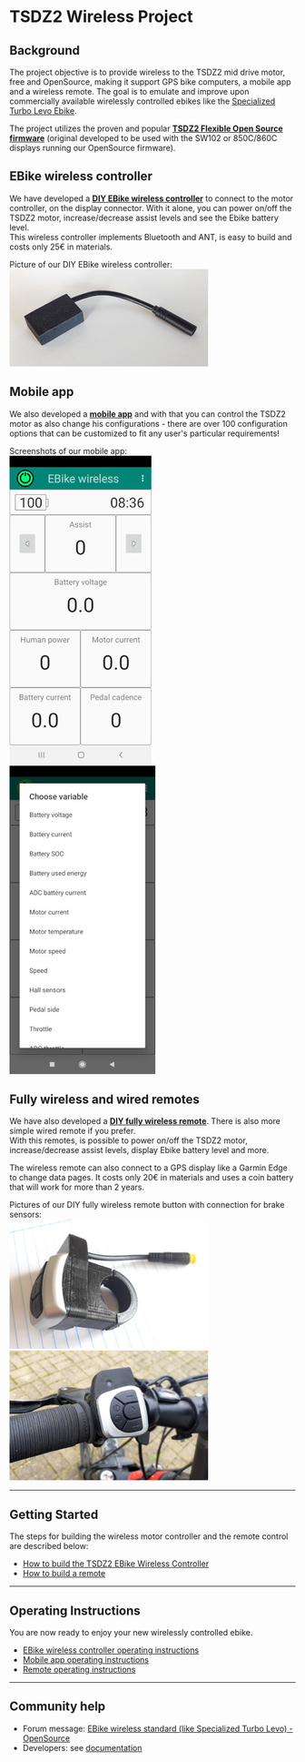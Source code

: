 # TSDZ2 Wireless Project 
## Background
The project objective is to provide wireless to the TSDZ2 mid drive motor, free and OpenSource, making it support GPS bike computers, a mobile app and a wireless remote. The goal is to emulate and improve upon commercially available wirelessly controlled ebikes like the  [Specialized Turbo Levo Ebike](https://www.youtube.com/watch?v=F43oqj1Zlww).

The project utilizes the proven and popular **[TSDZ2 Flexible Open Source firmware](https://github.com/OpenSourceEBike/TSDZ2_wiki/wiki)** (original developed to be used with the SW102 or 850C/860C displays running our OpenSource firmware).

## EBike wireless controller

We have developed a **[DIY EBike wireless controller](https://github.com/OpenSourceEBike/TSDZ2_wireless/tree/master/EBike_wireless_TSDZ2)** to connect to the motor controller, on the display connector. With it alone, you can power on/off the TSDZ2 motor, increase/decrease assist levels and see the Ebike battery level.<br>
This wireless controller implements Bluetooth and ANT, is easy to build and costs only 25€ in materials.

Picture of our DIY EBike wireless controller:<br>
![](3d_printed_box.png)<br>

## Mobile app

We also developed a **[mobile app](android_app_operation.md)** and with that you can control the TSDZ2 motor as also change his configurations - there are over 100 configuration options that can be customized to fit any user's particular requirements!

Screenshots of our mobile app:<br>
![android](android1-small.jpg) ![android](android2-small.jpg)

## Fully wireless and wired remotes

We have also developed a **[DIY fully wireless remote](remote/build_remote)**. There is also more simple wired remote if you prefer.<br>
With this remotes, is possible to power on/off the TSDZ2 motor, increase/decrease assist levels, display Ebike battery level and more.<br>

The wireless remote can also connect to a GPS display like a Garmin Edge to change data pages. It costs only 20€ in materials and uses a coin battery that will work for more than 2 years.

Pictures of our DIY fully wireless remote button with connection for brake sensors:<br>
![](remote/ebike_wireless_remote-01-350x.jpg) ![](remote/ebike_wireless_remote-03-350x.jpg)<br>

----
## Getting Started

The steps for building the wireless motor controller and the remote control are described below:
* [How to build the TSDZ2 EBike Wireless Controller](build_tsdz2_board.md)
* [How to build a remote](remote/build_remotes.md)

----
## Operating Instructions

You are now ready to enjoy your new wirelessly controlled ebike.

* [EBike wireless controller operating instructions](wireless_motor_operation.md)
* [Mobile app operating instructions](android_app_operation.md)
* [Remote operating instructions](operation.md)

-----
## Community help

* Forum message: [EBike wireless standard (like Specialized Turbo Levo) - OpenSource](https://endless-sphere.com/forums/viewtopic.php?t=106346)
* Developers: see [documentation](https://github.com/OpenSourceEBike/TSDZ2_wireless/blob/master/EBike_wireless_remote/documentation/README.md)
